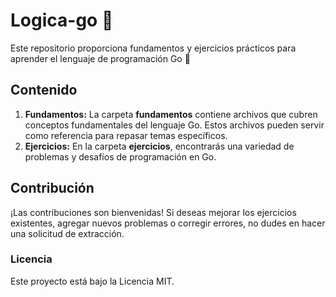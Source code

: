 # Logica-go 🤔

Este repositorio proporciona fundamentos y ejercicios prácticos para aprender el lenguaje de programación Go 🐹

## Contenido

1. **Fundamentos:** La carpeta **fundamentos** contiene archivos que cubren conceptos fundamentales del lenguaje Go. Estos archivos pueden servir como referencia para repasar temas específicos.
2. **Ejercicios:** En la carpeta **ejercicios**, encontrarás una variedad de problemas y desafíos de programación en Go.

## Contribución

¡Las contribuciones son bienvenidas! Si deseas mejorar los ejercicios existentes, agregar nuevos problemas o corregir errores, no dudes en hacer una solicitud de extracción.

### Licencia

Este proyecto está bajo la Licencia MIT.

